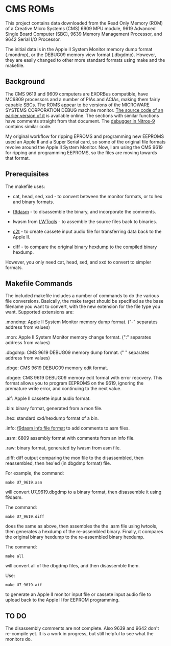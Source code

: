 # CMS ROMs

This project contains data downloaded from the Read Only Memory (ROM) of a 
Creative Micro Systems (CMS) 6909 MPU module, 9619 Advanced Single Board Computer (SBC),
9639 Memory Management Processor, and 9642 Serial I/O Processor.

The initial data is in the Apple II System Monitor memory dump format (.mondmp), 
or the DEBUG09 memory view format (.dbgdmp).
However, they are easily changed to other more standard formats using make and the makefile. 

## Background

The CMS 9619 and 9609 computers are EXORBus compatible, have MC6809 processors 
and a number of PIAs and ACIAs, making them fairly capable SBCs. 
The ROMS appear to be versions of the MICROWARE SYSTEMS CORPORATION DEBUG 
machine monitor. [The source code of an earlier version of it](http://www.retro.co.za/6809/documents/debug09.pdf) 
is available online. The sections with similar functions have comments straight from that document. 
The [debugger in Nitros-9](https://github.com/boisy/nitros9/blob/master/level1/cmds/debug.asm) contains similar code. 

My original workflow for ripping EPROMS and programming new EEPROMS used an Apple II and a 
Super Serial card, so some of the original file formats revolve around the Apple II System Monitor.
Now, I am using the CMS 9619 for ripping and programming EEPROMS, so the files are 
moving towards that format.

## Prerequisites

The makefile uses:
* cat, head, sed, xxd - to convert between the monitor formats, or to hex and binary formats.

* [f9dasm](https://github.com/Arakula/f9dasm) - to disassemble the binary, and incorporate the comments.

* lwasm from [LWTools](https://github.com/milliluk/LWTools) - to assemble the source files back to binaries.

* [c2t](https://github.com/datajerk/c2t) - to create cassete input audio file for transferring data back to the Apple II.

* diff - to compare the original binary hexdump to the compiled binary hexdump.

However, you only need cat, head, sed, and xxd to convert to simpler formats.


## Makefile Commands

The included makefile includes a number of commands to do the various file 
conversions. Basically, the make target should be specified as the base filename
 you want to convert, with the new extension for the file type you want. 
Supported extensions are:

.mondmp: Apple II System Monitor memory dump format. ("-" separates address from values)

.mon: Apple II System Monitor memory change format. (":" separates address from values)

.dbgdmp: CMS 9619 DEBUG09 memory dump format. (" " separates address from values)

.dbge: CMS 9619 DEBUG09 memory edit format.

.dbgee: CMS 9619 DEBUG09 memory edit format with error recovery. This format allows you 
to program EEPROMS on the 9619, ignoring the premature write error, and continuing to the next value. 

.aif: Apple II cassette input audio format.

.bin: binary format, generated from a mon file.

.hex: standard xxd/hexdump format of a bin.

.info: [f9dasm info file format](https://htmlpreview.github.io/?https://raw.githubusercontent.com/Arakula/f9dasm/master/f9dasm.htm)
to add comments to asm files.

.asm: 6809 assembly format with comments from an info file.

.raw: binary format, generated by lwasm from asm file.

.diff: diff output comparing the mon file to the disassembled, then reassembled, then hex'ed (in dbgdmp format) file.

For example, the command:

`make U7_9619.asm`

will convert U7_9619.dbgdmp to a binary format, then disassemble it using f9dasm.

The command:

`make U7_9619.diff`

does the same as above, then assembles the the .asm file using lwtools, then generates a hexdump of the re-assembled binary. Finally, it compares the original binary hexdump to the re-assembled binary hexdump.

The command:

`make all`

will convert all of the dbgdmp files, and then disassemble them.

Use:

`make U7_9619.aif`

to generate an Apple II monitor input file or cassete input audio file to upload back to the 
Apple II for EEPROM programming.

## TO DO

The disassembly comments are not complete. Also 9639 and 9642 don't re-compile yet.
It is a work in progress, but still helpful to see what the monitors do.
